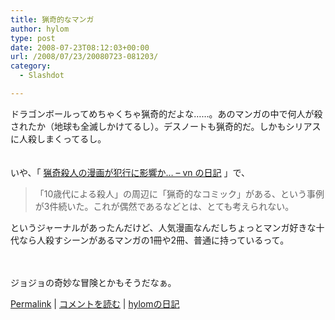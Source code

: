 ```yaml
---
title: 猟奇的なマンガ
author: hylom
type: post
date: 2008-07-23T08:12:03+00:00
url: /2008/07/23/20080723-081203/
category:
  - Slashdot

---
```

ドラゴンボールってめちゃくちゃ猟奇的だよな……。あのマンガの中で何人が殺されたか（地球も全滅しかけてるし）。デスノートも猟奇的だ。しかもシリアスに人殺しまくってるし。  
</br>   
いや、「   [猟奇殺人の漫画が犯行に影響か… &#8211; vn の日記][1] 」で、 

> <div>
>   「10歳代による殺人」の周辺に「猟奇的なコミック」がある、という事例が3件続いた。これが偶然であるなどとは、とても考えられない。
> </div>

というジャーナルがあったんだけど、人気漫画なんだしちょっとマンガ好きな十代なら人殺すシーンがあるマンガの1冊や2冊、普通に持っているって。 

</br>  
</br>   
ジョジョの奇妙な冒険とかもそうだなぁ。 

   [Permalink][2] |    [コメントを読む][3] |    [hylomの日記][4] 

</br>

 [1]: http://slashdot.jp/~vn/journal/446905/
 [2]: http://slashdot.jp/~hylom/journal/446951
 [3]: http://slashdot.jp/~hylom/journal/446951#acomments
 [4]: http://slashdot.jp/~hylom/journal/
